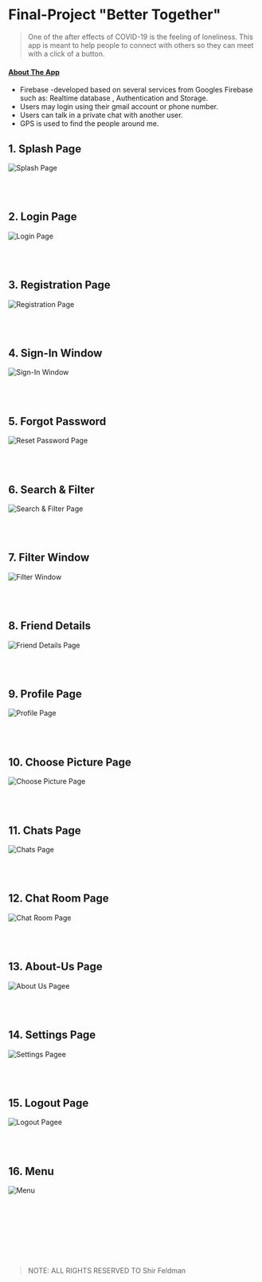 # Final-Project "Better Together"

> One of the after effects of COVID-19 is the feeling of loneliness. This app is meant to help people to
> connect with others so they can meet with a click of a button.

#### <ins>About The App</ins>
* Firebase -developed based on several services from Googles Firebase such as: Realtime database ,
Authentication and Storage.
* Users may login using their gmail account or phone number.
* Users can talk in a private chat with another user.
* GPS is used to find the people around me.


## **1. Splash Page**

<img  src="/pics/1.PNG" title="Splash Page" />

<br><br>

## **2. Login Page**

<img  src="/pics/2.PNG" title="Login Page" />

<br><br>

## **3. Registration Page**

<img  src="/pics/3.PNG" title="‏‏Registration Page" />

<br><br>

## **4. Sign-In Window**

<img  src="/pics/4.PNG" title="‏‏Sign-In Window" />

<br><br>


## **5. Forgot Password**

<img  src="/pics/5.PNG" title="Reset Password Page" />

<br><br>

## **6. Search & Filter**

<img  src="/pics/6.PNG" title="Search & Filter Page" />

<br><br>

## **7. Filter Window**

<img  src="/pics/7.PNG" title="Filter Window" />

<br><br>


## **8. Friend Details**

<img  src="/pics/8.PNG" title="Friend Details Page" />

<br><br>

## **9. Profile Page**

<img  src="/pics/9.PNG" title="Profile Page" />

<br><br>

## **10. Choose Picture Page**

<img  src="/pics/10.PNG" title="Choose Picture Page" />

<br><br>

## **11. Chats Page**

<img  src="/pics/11.PNG" title="Chats Page" />

<br><br>

## **12. Chat Room Page**

<img  src="/pics/12.PNG" title="Chat Room Page" />

<br><br>


## **13. About-Us Page**

<img  src="/pics/13.PNG" title="About Us Pagee" />

<br><br>

## **14. Settings Page**

<img  src="/pics/14.PNG" title="Settings Pagee" />

<br><br>

## **15. Logout Page**

<img  src="/pics/15.PNG" title="Logout Pagee" />

<br><br>

## **16. Menu**

<img  src="./pics/16.PNG" title="Menu" />

<br><br>


<br><br><br><br>

> NOTE: ALL RIGHTS RESERVED TO Shir Feldman

